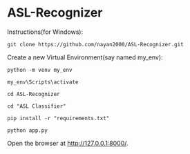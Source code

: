 # ASL-Recognizer

Instructions(for Windows):

`git clone https://github.com/nayan2000/ASL-Recognizer.git`

Create a new Virtual Environment(say named my_env):

`python -m venv my_env`

`my_env\Scripts\activate`

`cd ASL-Recognizer`

`cd "ASL Classifier"`

`pip install -r "requirements.txt"`

`python app.py`


Open the browser at http://127.0.0.1:8000/.



